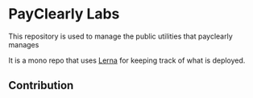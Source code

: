 
# PayClearly Labs

This repository is used to manage the public utilities that payclearly manages

It is a mono repo that uses [Lerna](https://lerna.js.org/) for keeping track of what is deployed.

## Contribution
